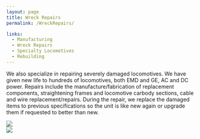 ```yaml
---
layout: page
title: Wreck Repairs
permalink: /WreckRepairs/

links:
  - Manufacturing
  - Wreck Repairs
  - Specialty Locomotives
  - Rebuilding
---
```

We also specialize in repairing severely damaged locomotives. We have given new life to hundreds of locomotives, both EMD and GE, AC and DC power.  Repairs include the manufacture/fabrication of replacement components, straightening frames and locomotive carbody sections, cable and wire replacement/repairs.  During the repair, we replace the damaged items to previous specifications so the unit is like new again or upgrade them if requested to better than new.

<div class="row">

<div class="col-md-6">
<img src="{{site.baseurl}}/images/WreckRepair/First look 006.jpg" class="img-responsive">

</div>

<div class="col-md-6">
<img src="{{site.baseurl}}/images/WreckRepair/qcm unit.jpg" class="img-responsive">
</div>

</div>
